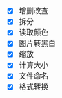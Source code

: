 <span  style="font-family: Simsun,serif; font-size: 17px; ">

- [x] 增删改查
- [x] 拆分
- [x] 读取颜色
- [x] 图片转黑白
- [x] 缩放
- [x] 计算大小
- [x] 文件命名
- [x] 格式转换

</span>